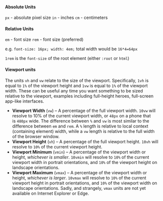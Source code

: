 #### Absolute Units
`px` - absolute pixel size
`in` - inches
`cm` - centimeters 

#### Relative Units
`em` - font size
`rem` - font size (preferred)

e.g. `font-size: 16px; width: 4em;` total width would be `16*4=64px`

`1rem` is the `font-size` of the root element (either `:root` or `html`)

#### Viewport units
The units `vh` and `vw` relate to the size of the viewport. Specifically, `1vh` is equal to `1%` of the viewport height and `1vw` is equal to `1%` of the viewport width. These can be useful any time you want something to be sized relative to the viewport, examples including full-height heroes, full-screen app-like interfaces.

- **Viewport Width** (`vw`) – A percentage of the full viewport width. `10vw` will resolve to 10% of the current viewport width, or `48px` on a phone that is `480px` wide. The difference between `%` and `vw` is most similar to the difference between `em` and `rem`. A `%` length is relative to local context (containing element) width, while a `vw` length is relative to the full width of the browser window.
- **Viewport Height** (`vh`) – A percentage of the full viewport height. `10vh` will resolve to `10%` of the current viewport height.
- **Viewport Minimum** (`vmin`) – A percentage of the viewport width or height, _whichever is smaller_. `10vmin` will resolve to `10%` of the current viewport width in portrait orientations, and `10%` of the viewport height on landscape orientations.
- **Viewport Maximum** (`vmax`) – A percentage of the viewport width or height, _whichever is larger_. `10vmax` will resolve to `10%` of the current viewport height in portrait orientations, and `10%` of the viewport width on landscape orientations. Sadly, and strangely, `vmax` units are not yet available on Internet Explorer or Edge.


